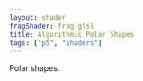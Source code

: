 ```yaml
---
layout: shader
fragShader: frag.glsl
title: Algorithmic Polar Shapes
tags: ["p5", "shaders"]    
---
```


Polar shapes.
